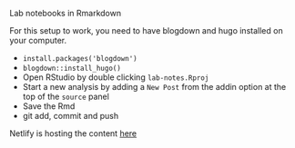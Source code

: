 Lab notebooks in Rmarkdown

For this setup to work, you need to have blogdown and hugo installed on your computer. 
- `install.packages('blogdown') `
- `blogdown::install_hugo()`
- Open RStudio by double clicking `lab-notes.Rproj`
- Start a new analysis by adding a `New Post` from the addin option at the top of the `source` panel
- Save the Rmd
- git add, commit and push

Netlify is hosting the content [here](imlab-notes.netlify.app)
